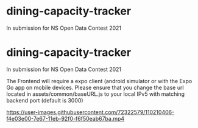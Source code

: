 # dining-capacity-tracker
In submission for NS Open Data Contest 2021


# dining-capacity-tracker
In submission for NS Open Data Contest 2021

The Frontend will require a expo client (android simulator or with the Expo Go app on mobile devices. Please ensure that you change the base url located in assets/common/baseURL.js to your local IPv5 with matching backend port (default is 3000)

https://user-images.githubusercontent.com/72322579/110210406-f4e03e00-7e67-11eb-92f0-f6f50eab67ba.mp4
